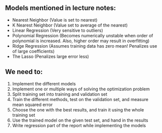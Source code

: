 Models mentioned in lecture notes:
----------------------------------
- Nearest Neighbor (Value is set to nearest)
- K Nearest Neighbor (Value set to average of the nearest)
- Linear Regression (Very sensitive to outliers)
- Polynomial Regression (Becomes numerically unstable when order of polynomial is increased. Also, higher order may result in overfitting)
- Ridge Regression (Assumes training data has zero mean! Penalizes use of large coefficients)
- The Lasso (Penalizes large error less)

We need to:
-----------
1. Implement the different models
2. Implement one or multiple ways of solving the optimization problem
3. Split training set into training and validation set
4. Train the different methods, test on the validation set, and measure mean squared error
5. Choose the one with the best results, and train it using the whole training set
6. Use the trained model on the given test set, and hand in the results
7. Write regression part of the report while implementing the models
